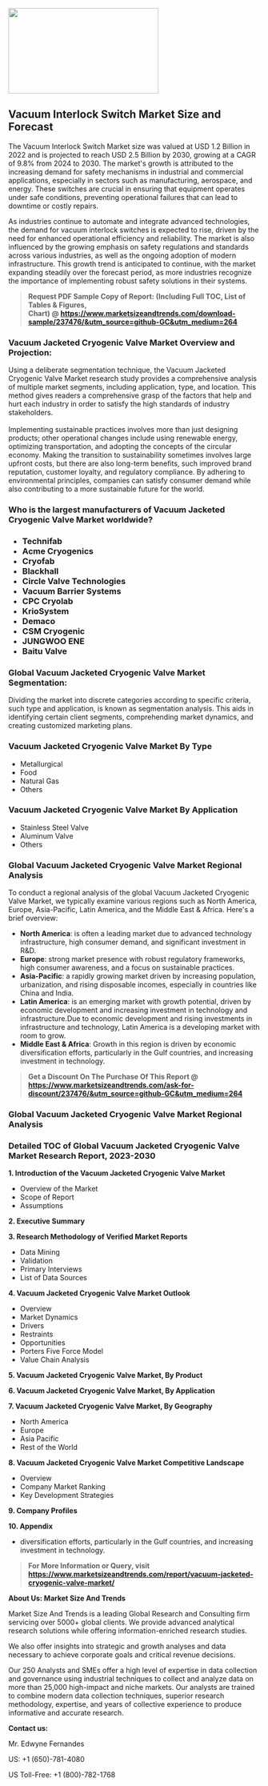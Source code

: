<p><img class="alignnone size-medium wp-image-20088" src="https://ffe5etoiles.com/wp-content/uploads/2024/12/MST1-300x171.png" alt="" width="300" height="171" /></p><h2>Vacuum Interlock Switch Market Size and Forecast</h2><p>The Vacuum Interlock Switch Market size was valued at USD 1.2 Billion in 2022 and is projected to reach USD 2.5 Billion by 2030, growing at a CAGR of 9.8% from 2024 to 2030. The market's growth is attributed to the increasing demand for safety mechanisms in industrial and commercial applications, especially in sectors such as manufacturing, aerospace, and energy. These switches are crucial in ensuring that equipment operates under safe conditions, preventing operational failures that can lead to downtime or costly repairs.</p><p>As industries continue to automate and integrate advanced technologies, the demand for vacuum interlock switches is expected to rise, driven by the need for enhanced operational efficiency and reliability. The market is also influenced by the growing emphasis on safety regulations and standards across various industries, as well as the ongoing adoption of modern infrastructure. This growth trend is anticipated to continue, with the market expanding steadily over the forecast period, as more industries recognize the importance of implementing robust safety solutions in their systems.</p></p><blockquote id="" class=""><strong>Request PDF Sample Copy of Report: (Including Full TOC, List of Tables &amp; Figures, Chart)&nbsp;@&nbsp;<strong><a href="https://www.marketsizeandtrends.com/download-sample/237476/&utm_source=github-GC&utm_medium=264" target="_blank">https://www.marketsizeandtrends.com/download-sample/237476/&utm_source=github-GC&utm_medium=264</a></strong></strong></blockquote><h3 id="" class="">Vacuum Jacketed Cryogenic Valve Market&nbsp;Overview and Projection:</h3><p id="" class="">Using a deliberate segmentation technique, the Vacuum Jacketed Cryogenic Valve Market research study provides a comprehensive analysis of multiple market segments, including application, type, and location. This method gives readers a comprehensive grasp of the factors that help and hurt each industry in order to satisfy the high standards of industry stakeholders. <br /> <br />Implementing sustainable practices involves more than just designing products; other operational changes include using renewable energy, optimizing transportation, and adopting the concepts of the circular economy. Making the transition to sustainability sometimes involves large upfront costs, but there are also long-term benefits, such improved brand reputation, customer loyalty, and regulatory compliance. By adhering to environmental principles, companies can satisfy consumer demand while also contributing to a more sustainable future for the world.</p><h3 id="" class="">Who is the largest manufacturers of&nbsp;Vacuum Jacketed Cryogenic Valve Market worldwide?</h3><h3 class=""><p><ul><li>Technifab </li><li> Acme Cryogenics </li><li> Cryofab </li><li> Blackhall </li><li> Circle Valve Technologies </li><li> Vacuum Barrier Systems </li><li> CPC Cryolab </li><li> KrioSystem </li><li> Demaco </li><li> CSM Cryogenic </li><li> JUNGWOO ENE </li><li> Baitu Valve</li></ul></p></h3><h3 id="" class="">Global&nbsp;Vacuum Jacketed Cryogenic Valve Market Segmentation:</h3><p id="" class="">Dividing the market into discrete categories according to specific criteria, such type and application, is known as segmentation analysis. This aids in identifying certain client segments, comprehending market dynamics, and creating customized marketing plans.</p><h3 id="" class="">Vacuum Jacketed Cryogenic Valve Market&nbsp;By Type</h3><p><p><ul><li>Metallurgical</li><li> Food</li><li> Natural Gas</li><li> Others</p></li></ul></p></p><h3 id="" class="">Vacuum Jacketed Cryogenic Valve Market&nbsp;By Application</h3><p class=""><p><ul><li>Stainless Steel Valve</li><li> Aluminum Valve</li><li> Others</li></ul></p></p><h3 id="" class="">Global Vacuum Jacketed Cryogenic Valve Market Regional Analysis</h3><p id="" class="">To conduct a regional analysis of the global Vacuum Jacketed Cryogenic Valve Market, we typically examine various regions such as North America, Europe, Asia-Pacific, Latin America, and the Middle East &amp; Africa. Here's a brief overview:</p><ul><li><strong>North America</strong>: is often a leading market due to advanced technology infrastructure, high consumer demand, and significant investment in R&amp;D.</li><li><strong>Europe</strong>: strong market presence with robust regulatory frameworks, high consumer awareness, and a focus on sustainable practices.</li><li><strong>Asia-Pacific</strong>: a rapidly growing market driven by increasing population, urbanization, and rising disposable incomes, especially in countries like China and India.</li><li><strong>Latin America</strong>: is an emerging market with growth potential, driven by economic development and increasing investment in technology and infrastructure.Due to economic development and rising investments in infrastructure and technology, Latin America is a developing market with room to grow.</li><li><strong>Middle East &amp; Africa</strong>: Growth in this region is driven by economic diversification efforts, particularly in the Gulf countries, and increasing investment in technology.</li></ul><blockquote id="" class=""><strong>Get a Discount On The Purchase Of This Report @ <strong><a href="https://www.marketsizeandtrends.com/ask-for-discount/237476/&utm_source=github-GC&utm_medium=264" target="_blank">https://www.marketsizeandtrends.com/ask-for-discount/237476/&utm_source=github-GC&utm_medium=264</a></strong></strong></blockquote><h3 id="" class="">Global Vacuum Jacketed Cryogenic Valve Market Regional Analysis</h3><h3 id="" class="">Detailed TOC of Global Vacuum Jacketed Cryogenic Valve Market Research Report, 2023-2030</h3><p id="" class=""><strong>1. Introduction of the Vacuum Jacketed Cryogenic Valve Market</strong></p><ul><li>Overview of the Market</li><li>Scope of Report</li><li>Assumptions</li></ul><p id="" class=""><strong>2. Executive Summary</strong></p><p id="" class=""><strong>3. Research Methodology of Verified Market Reports</strong></p><ul><li>Data Mining</li><li>Validation</li><li>Primary Interviews</li><li>List of Data Sources</li></ul><p id="" class=""><strong>4. Vacuum Jacketed Cryogenic Valve Market Outlook</strong></p><ul><li>Overview</li><li>Market Dynamics</li><li>Drivers</li><li>Restraints</li><li>Opportunities</li><li>Porters Five Force Model</li><li>Value Chain Analysis</li></ul><p id="" class=""><strong>5. Vacuum Jacketed Cryogenic Valve Market, By Product</strong></p><p id="" class=""><strong>6. Vacuum Jacketed Cryogenic Valve Market, By Application</strong></p><p id="" class=""><strong>7. Vacuum Jacketed Cryogenic Valve Market, By Geography</strong></p><ul><li>North America</li><li>Europe</li><li>Asia Pacific</li><li>Rest of the World</li></ul><p id="" class=""><strong>8. Vacuum Jacketed Cryogenic Valve Market Competitive Landscape</strong></p><ul><li>Overview</li><li>Company Market Ranking</li><li>Key Development Strategies</li></ul><p id="" class=""><strong>9. Company Profiles</strong></p><p id="" class=""><strong>10. Appendix</strong></p><ul><li>diversification efforts, particularly in the Gulf countries, and increasing investment in technology.</li></ul><blockquote id="" class=""><strong>For More Information or Query, visit <strong><strong><a href="https://www.marketsizeandtrends.com/report/vacuum-jacketed-cryogenic-valve-market/" target="_blank">https://www.marketsizeandtrends.com/report/vacuum-jacketed-cryogenic-valve-market/</a></strong></strong></strong></blockquote><p id="" class=""><strong>About Us: Market Size And Trends</strong></p><p id="" class="">Market Size And Trends is a leading Global Research and Consulting firm servicing over 5000+ global clients. We provide advanced analytical research solutions while offering information-enriched research studies.</p><p id="" class="">We also offer insights into strategic and growth analyses and data necessary to achieve corporate goals and critical revenue decisions.</p><p id="" class="">Our 250 Analysts and SMEs offer a high level of expertise in data collection and governance using industrial techniques to collect and analyze data on more than 25,000 high-impact and niche markets. Our analysts are trained to combine modern data collection techniques, superior research methodology, expertise, and years of collective experience to produce informative and accurate research.</p><p id="" class=""><strong>Contact us:</strong></p><p id="" class="">Mr. Edwyne Fernandes</p><p id="" class="">US: +1 (650)-781-4080</p><p id="" class="">US Toll-Free: +1 (800)-782-1768</p>
